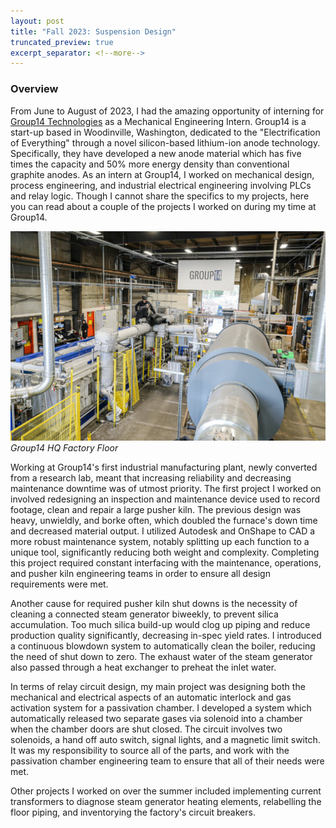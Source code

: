 ```yaml
---
layout: post
title: "Fall 2023: Suspension Design"
truncated_preview: true
excerpt_separator: <!--more-->
---
```

### Overview

From June to August of 2023, I had the amazing opportunity of interning for [Group14 Technologies](https://group14.technology/en/) as a Mechanical Engineering Intern. Group14 is a start-up based in Woodinville, Washington, dedicated to the "Electrification of Everything" through a novel silicon-based lithium-ion anode technology. Specifically, they have developed a new anode material which has five times the capacity and 50% more energy density than conventional graphite anodes. As an intern at Group14, I worked on mechanical design, process engineering, and industrial electrical engineering involving PLCs and relay logic. Though I cannot share the specifics to my projects, here you can read about a couple of the projects I worked on during my time at Group14. 

![Group14](/group14.jpeg)
*Group14 HQ Factory Floor*

<!--more-->

Working at Group14's first industrial manufacturing plant, newly converted from a research lab, meant that increasing reliability and decreasing maintenance downtime was of utmost priority. The first project I worked on involved redesigning an inspection and maintenance device used to record footage, clean and repair a large pusher kiln. The previous design was heavy, unwieldly, and borke often, which doubled the furnace's down time and decreased material output. I utilized Autodesk and OnShape to CAD a more robust maintenance system, notably splitting up each function to a unique tool, significantly reducing both weight and complexity. Completing this project required constant interfacing with the maintenance, operations, and pusher kiln engineering teams in order to ensure all design requirements were met. 

Another cause for required pusher kiln shut downs is the necessity of cleaning a connected steam generator biweekly, to prevent silica accumulation. Too much silica build-up would clog up piping and reduce production quality significantly, decreasing in-spec yield rates. I introduced a continuous blowdown system to automatically clean the boiler, reducing the need of shut down to zero. The exhaust water of the steam generator also passed through a heat exchanger to preheat the inlet water.

In terms of relay circuit design, my main project was designing both the mechanical and electrical aspects of an automatic interlock and gas activation system for a passivation chamber. I developed a system which automatically released two separate gases via solenoid into a chamber when the chamber doors are shut closed. The circuit involves two solenoids, a hand off auto switch, signal lights, and a magnetic limit switch. It was my responsibility to source all of the parts, and work with the passivation chamber engineering team to ensure that all of their needs were met. 

Other projects I worked on over the summer included implementing current transformers to diagnose steam generator heating elements, relabelling the floor piping, and inventorying the factory's circuit breakers.